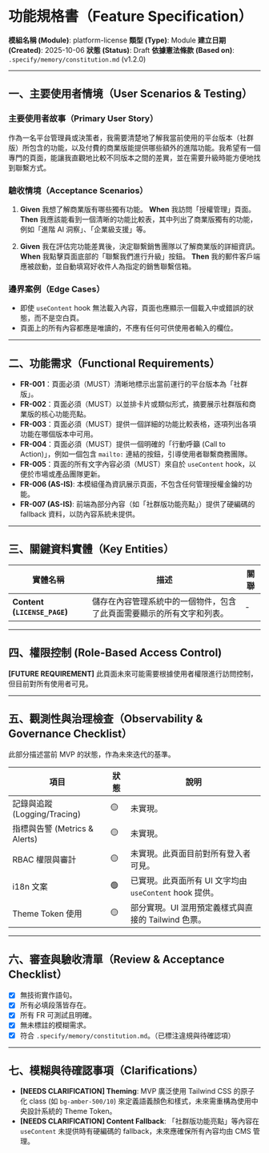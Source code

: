 # 功能規格書（Feature Specification）

**模組名稱 (Module)**: platform-license
**類型 (Type)**: Module
**建立日期 (Created)**: 2025-10-06
**狀態 (Status)**: Draft
**依據憲法條款 (Based on)**: `.specify/memory/constitution.md` (v1.2.0)

---

## 一、主要使用者情境（User Scenarios & Testing）

### 主要使用者故事（Primary User Story）
作為一名平台管理員或決策者，我需要清楚地了解我當前使用的平台版本（社群版）所包含的功能，以及付費的商業版能提供哪些額外的進階功能。我希望有一個專門的頁面，能讓我直觀地比較不同版本之間的差異，並在需要升級時能方便地找到聯繫方式。

### 驗收情境（Acceptance Scenarios）
1.  **Given** 我想了解商業版有哪些獨有功能。
    **When** 我訪問「授權管理」頁面。
    **Then** 我應該能看到一個清晰的功能比較表，其中列出了商業版獨有的功能，例如「進階 AI 洞察」、「企業級支援」等。

2.  **Given** 我在評估完功能差異後，決定聯繫銷售團隊以了解商業版的詳細資訊。
    **When** 我點擊頁面底部的「聯繫我們進行升級」按鈕。
    **Then** 我的郵件客戶端應被啟動，並自動填寫好收件人為指定的銷售聯繫信箱。

### 邊界案例（Edge Cases）
- 即使 `useContent` hook 無法載入內容，頁面也應顯示一個載入中或錯誤的狀態，而不是空白頁。
- 頁面上的所有內容都應是唯讀的，不應有任何可供使用者輸入的欄位。

---

## 二、功能需求（Functional Requirements）

- **FR-001**：頁面必須（MUST）清晰地標示出當前運行的平台版本為「社群版」。
- **FR-002**：頁面必須（MUST）以並排卡片或類似形式，摘要展示社群版和商業版的核心功能亮點。
- **FR-003**：頁面必須（MUST）提供一個詳細的功能比較表格，逐項列出各項功能在哪個版本中可用。
- **FR-004**：頁面必須（MUST）提供一個明確的「行動呼籲 (Call to Action)」，例如一個包含 `mailto:` 連結的按鈕，引導使用者聯繫商務團隊。
- **FR-005**：頁面的所有文字內容必須（MUST）來自於 `useContent` hook，以便於市場或產品團隊更新。
- **FR-006 (AS-IS)**: 本模組僅為資訊展示頁面，不包含任何管理授權金鑰的功能。
- **FR-007 (AS-IS)**: 前端為部分內容（如「社群版功能亮點」）提供了硬編碼的 fallback 資料，以防內容系統未提供。

---

## 三、關鍵資料實體（Key Entities）
| 實體名稱 | 描述 | 關聯 |
|-----------|------|------|
| **Content (`LICENSE_PAGE`)** | 儲存在內容管理系統中的一個物件，包含了此頁面需要顯示的所有文字和列表。 | - |

---

## 四、權限控制 (Role-Based Access Control)

**[FUTURE REQUIREMENT]** 此頁面未來可能需要根據使用者權限進行訪問控制，但目前對所有使用者可見。

---

## 五、觀測性與治理檢查（Observability & Governance Checklist）

此部分描述當前 MVP 的狀態，作為未來迭代的基準。

| 項目 | 狀態 | 說明 |
|------|------|------|
| 記錄與追蹤 (Logging/Tracing) | 🟡 | 未實現。 |
| 指標與告警 (Metrics & Alerts) | 🟡 | 未實現。 |
| RBAC 權限與審計 | 🟡 | 未實現。此頁面目前對所有登入者可見。 |
| i18n 文案 | 🟢 | 已實現。此頁面所有 UI 文字均由 `useContent` hook 提供。 |
| Theme Token 使用 | 🟡 | 部分實現。UI 混用預定義樣式與直接的 Tailwind 色票。 |

---

## 六、審查與驗收清單（Review & Acceptance Checklist）

- [x] 無技術實作語句。
- [x] 所有必填段落皆存在。
- [x] 所有 FR 可測試且明確。
- [x] 無未標註的模糊需求。
- [x] 符合 `.specify/memory/constitution.md`。（已標注違規與待確認項）

---

## 七、模糊與待確認事項（Clarifications）

- **[NEEDS CLARIFICATION] Theming**: MVP 廣泛使用 Tailwind CSS 的原子化 class (如 `bg-amber-500/10`) 來定義語義顏色和樣式，未來需重構為使用中央設計系統的 Theme Token。
- **[NEEDS CLARIFICATION] Content Fallback**: 「社群版功能亮點」等內容在 `useContent` 未提供時有硬編碼的 fallback，未來應確保所有內容均由 CMS 管理。
